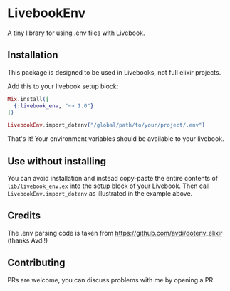 # LivebookEnv

A tiny library for using .env files with Livebook.

## Installation

This package is designed to be used in Livebooks, not full elixir projects.

Add this to your livebook setup block:

```elixir
Mix.install([
  {:livebook_env, "~> 1.0"}
])

LivebookEnv.import_dotenv("/global/path/to/your/project/.env")
```

That's it! Your environment variables should be available to your livebook.
## Use without installing

You can avoid installation and instead copy-paste the entire contents of `lib/livebook_env.ex` into the setup block of your Livebook. Then call `LivebookEnv.import_dotenv` as illustrated in the example above.

## Credits

The .env parsing code is taken from https://github.com/avdi/dotenv_elixir (thanks Avdi!)

## Contributing

PRs are welcome, you can discuss problems with me by opening a PR.
